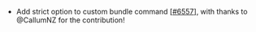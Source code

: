  - Add strict option to custom bundle command [[#6557](https://github.com/plotly/plotly.js/pull/6557)], with thanks to @CallumNZ for the contribution!